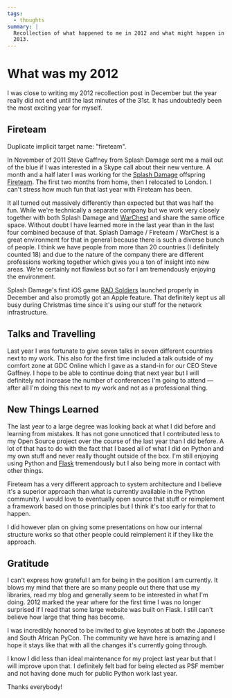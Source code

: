 ```yaml
---
tags:
  - thoughts
summary: |
  Recollection of what happened to me in 2012 and what might happen in
  2013.
---
```


# What was my 2012

I was close to writing my 2012 recollection post in December but the year
really did not end until the last minutes of the 31st.  It has undoubtedly
been the most exciting year for myself.

## Fireteam

Duplicate implicit target name: "fireteam".

In November of 2011 Steve Gaffney from Splash Damage sent me a mail out of
the blue if I was interested in a Skype call about their new venture.  A
month and a half later I was working for the [Splash Damage](http://splashdamage.com/) offspring [Fireteam](http://fireteam.net/).
The first two months from home, then I relocated to London.  I can't
stress how much fun that last year with Fireteam has been.

It all turned out massively differently than expected but that was half
the fun.  While we're technically a separate company but we work very
closely together with both Splash Damage and [WarChest](http://www.warchest.com/) and share the same office space.  Without
doubt I have learned more in the last year than in the last four combined
because of that.  Splash Damage / Fireteam / WarChest is a great
environment for that in general because there is such a diverse bunch of
people.  I think we have people from more than 20 countries (I definitely
counted 18) and due to the nature of the company there are different
professions working together which gives you a ton of insight into new
areas.  We're certainly not flawless but so far I am tremendously enjoying
the environment.

Splash Damage's first iOS game [RAD Soldiers](http://www.warchest.com/games/radsoldiers) launched properly in
December and also promptly got an Apple feature.  That definitely kept us
all busy during Christmas time since it's using our stuff for the network
infrastructure.

## Talks and Travelling

Last year I was fortunate to give seven talks in seven different countries
next to my work.  This also for the first time included a talk outside of
my comfort zone at GDC Online which I gave as a stand-in for our CEO Steve
Gaffney.  I hope to be able to continue doing that next year but I will
definitely not increase the number of conferences I'm going to attend —
after all I'm doing this next to my work and not as a professional thing.

## New Things Learned

The last year to a large degree was looking back at what I did before and
learning from mistakes.  It has not gone unnoticed that I contributed less
to my Open Source project over the course of the last year than I did
before.  A lot of that has to do with the fact that I based all of what I
did on Python and my own stuff and never really thought outside of the
box.  I'm still enjoying using Python and [Flask](http://flask.pocoo.org/) tremendously but I also being more in contact
with other things.

Fireteam has a very different approach to system architecture and I
believe it's a superior approach than what is currently available in the
Python community.  I would love to eventually open source that stuff or
reimplement a framework based on those principles but I think it's too
early for that to happen.

I did however plan on giving some presentations on how our internal
structure works so that other people could reimplement it if they like the
approach.

## Gratitude

I can't express how grateful I am for being in the position I am
currently.  It blows my mind that there are so many people out there that
use my libraries, read my blog and generally seem to be interested in what
I'm doing.  2012 marked the year where for the first time I was no longer
surprised if I read that some large website was built on Flask.  I still
can't believe how large that thing has become.

I was incredibly honored to be invited to give keynotes at both the
Japanese and South African PyCon.  The community we have here is amazing
and I hope it stays like that with all the changes it's currently going
through.

I know I did less than ideal maintenance for my project last year but that
I will improve upon that.  I definitely felt bad for being elected as PSF
member and not having done much for public Python work last year.

Thanks everybody!
